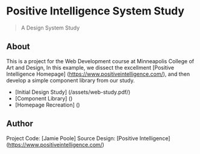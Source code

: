 # Positive Intelligence System Study

> A Design System Study 

## About 

This is a project for the Web Development course at Minneapolis College of Art and Design, In this example, we dissect the excellment [Positive Intelligence Homepage] (https://www.positiveintelligence.com/), and then develop a simple component library from our study. 

- [Initial Design Study] (/assets/web-study.pdf/)
- [Component Library] ()
- [Homepage Recreation] ()

## Author

Project Code: [Jamie Poole] 
Source Design: [Positive Intelligence] (https://www.positiveintelligence.com/)
